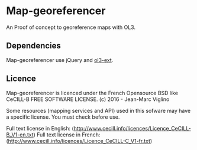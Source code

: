 # Map-georeferencer
An Proof of concept to georeference maps with OL3.

## Dependencies

Map-georeferencer use jQuery and [ol3-ext](https://github.com/Viglino/ol3-ext).

## Licence

Map-georeferencer is licenced under the French Opensource BSD like CeCILL-B FREE SOFTWARE LICENSE.
 (c) 2016 - Jean-Marc Viglino

Some resources (mapping services and API) used in this sofware may have a specific license.
You must check before use.

Full text license in English: (http://www.cecill.info/licences/Licence_CeCILL-B_V1-en.txt)
Full text license in French: (http://www.cecill.info/licences/Licence_CeCILL-C_V1-fr.txt)